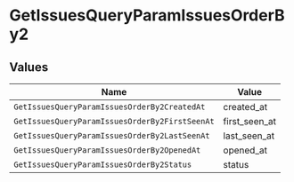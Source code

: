 # GetIssuesQueryParamIssuesOrderBy2


## Values

| Name                                           | Value                                          |
| ---------------------------------------------- | ---------------------------------------------- |
| `GetIssuesQueryParamIssuesOrderBy2CreatedAt`   | created_at                                     |
| `GetIssuesQueryParamIssuesOrderBy2FirstSeenAt` | first_seen_at                                  |
| `GetIssuesQueryParamIssuesOrderBy2LastSeenAt`  | last_seen_at                                   |
| `GetIssuesQueryParamIssuesOrderBy2OpenedAt`    | opened_at                                      |
| `GetIssuesQueryParamIssuesOrderBy2Status`      | status                                         |